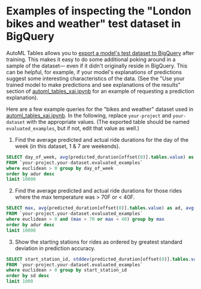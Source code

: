 
# Examples of inspecting the "London bikes and weather" test dataset in BigQuery


AutoML Tables allows you to [export a model's test dataset to BigQuery](https://cloud.google.com/automl-tables/docs/evaluate#downloading_your_test_dataset_to) after training.  This makes it easy to do some additional poking around in a sample of the dataset— even if it didn't originally reside in BigQuery. This can be helpful, for example, if your model's explanations of predictions suggest some interesting characteristics of the data.
(See the "Use your trained model to make predictions and see explanations of the results" section of [automl_tables_xai.ipynb](automl_tables_xai.ipynb) for an example of requesting a prediction explanation).

Here are a few example queries for the "bikes and weather" dataset used in
[automl_tables_xai.ipynb](automl_tables_xai.ipynb).
In the following, replace `your-project` and `your-dataset` with the appropriate values. (The exported table should be named `evaluated_examples`, but if not, edit that value as well.)

1. Find the average predicted and actual ride durations for the day of the week (in this dataset, 1 & 7 are weekends).

```sql
SELECT day_of_week, avg(predicted_duration[offset(0)].tables.value) as ad, avg(duration) as adur
FROM `your-project.your-dataset.evaluated_examples`
where euclidean > 0 group by day_of_week
order by adur desc
limit 10000
```

2. Find the average predicted and actual ride durations for those rides where the max temperature was > 70F or < 40F.

```sql
SELECT max, avg(predicted_duration[offset(0)].tables.value) as ad, avg(duration) as adur
FROM `your-project.your-dataset.evaluated_examples`
where euclidean > 0 and (max > 70 or max < 40) group by max
order by adur desc
limit 10000
```

3. Show the starting stations for rides as ordered by greatest standard deviation in prediction accuracy. 

```sql
SELECT start_station_id, stddev(predicted_duration[offset(0)].tables.value - duration) as sd, avg(predicted_duration[offset(0)].tables.value - duration) as ad
FROM `your-project.your-dataset.evaluated_examples`
where euclidean > 0 group by start_station_id
order by sd desc
limit 1000
```